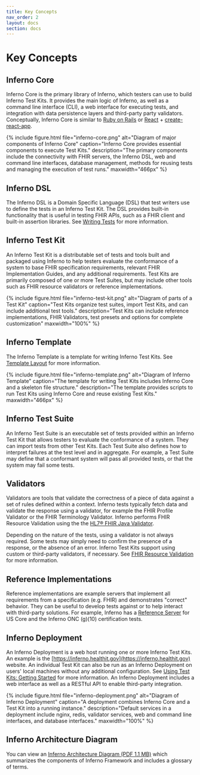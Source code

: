 ```yaml
---
title: Key Concepts
nav_order: 2
layout: docs
section: docs
---
```

# Key Concepts

## Inferno Core

Inferno Core is the primary library of Inferno, which testers can use to build Inferno Test
Kits. It provides the main logic of Inferno, as well as a command line interface (CLI), a web
interface for executing tests, and integration with data persistence layers and third-party
party validators. Conceptually, Inferno Core is similar to [Ruby on Rails](https://rubyonrails.org/) or
[React](https://react.dev/) + [create-react-app](https://create-react-app.dev/).

{% include figure.html 
    file="inferno-core.png"
    alt="Diagram of major components of Inferno Core"
    caption="Inferno Core provides essential components to execute Test Kits."
    description="The primary components include the connectivity with FHIR servers, the Inferno DSL, web and command line interfaces, database management, methods for reusing tests and managing the execution of test runs."
    maxwidth="466px"
%}


## Inferno DSL

The Inferno DSL is a Domain Specific Language (DSL) that test writers use to define the tests
in an Inferno Test Kit. The DSL provides built-in functionality that is
useful in testing FHIR APIs, such as a FHIR client and built-in assertion
libraries. See [Writing Tests](/docs/writing-tests/) for more information.

## Inferno Test Kit

An Inferno Test Kit is a distributable set of tests and tools built and packaged
using Inferno to help testers evaluate the conformance of a system to
base FHIR specification requirements, relevant FHIR Implementation
Guides, and any additional requirements. Test Kits are primarily composed of one
or more Test Suites, but may include other tools such as FHIR resource validators
or reference implementations.

{% include figure.html 
    file="inferno-test-kit.png"
    alt="Diagram of parts of a Test Kit"
    caption="Test Kits organize test suites, import Test Kits, and can include additional test tools."
    description="Test Kits can include reference implementations, FHIR Validators, test presets and options for complete customization"
    maxwidth="100%"
%}

## Inferno Template

The Inferno Template is a template for writing Inferno Test Kits. See [Template Layout](/docs/getting-started/repo-layout-and-organization) for more information.

{% include figure.html 
    file="inferno-template.png"
    alt="Diagram of Inferno Template"
    caption="The template for writing Test Kits includes Inferno Core and a skeleton file structure."
    description="The template provides scripts to run Test Kits using Inferno Core and reuse existing Test Kits."
    maxwidth="466px"
%}

   
## Inferno Test Suite

An Inferno Test Suite is an executable set of tests provided within an Inferno Test Kit that allows
testers to evaluate the conformance of a system. They can import tests from other Test Kits. 
Each Test Suite also defines how to interpret failures at the test level and in aggregate.
For example, a Test Suite may define that a conformant system will pass all provided
tests, or that the system may fail some tests. 

## Validators

Validators are tools that validate the correctness of a piece of data against a set of rules
defined within a context. Inferno tests typically fetch data and validate the
response using a validator, for example the FHIR Profile Validator or the FHIR Terminology
Validator. Inferno performs FHIR Resource Validation using the
the [HL7® FHIR Java Validator](https://github.com/hapifhir/org.hl7.fhir.core).

Depending on the nature of the tests, using a validator is not always required. Some tests
may simply need to confirm the presence of a response, or the absence of an error.
Inferno Test Kits support using custom or third-party validators, if necessary. See
[FHIR Resource Validation](/docs/writing-tests/fhir-validation.html) for more information.

## Reference Implementations

Reference implementations are example servers that implement all requirements from a
specification (e.g. FHIR) and demonstrates "correct" behavior. They can be useful to
develop tests against or to help interact with third-party solutions. For example, Inferno
has a [Reference Server](https://github.com/inferno-framework/inferno-reference-server)
for US Core and the Inferno ONC (g)(10) certification tests.

## Inferno Deployment

An Inferno Deployment is a web host running one or more Inferno Test Kits. An example is the 
[https://inferno.healthit.gov](https://inferno.healthit.gov) website.
An individual Test Kit can also be run as an Inferno Deployment on 
users' local machines without any additional
configuration. See
[Using Test Kits: Getting Started](/docs/getting-started-users.html)
for more information. An Inferno Deployment includes a web interface as well as
a RESTful API to enable third-party integration.

{% include figure.html 
    file="inferno-deployment.png"
    alt="Diagram of Inferno Deployment"
    caption="A deployment combines Inferno Core and a Test Kit into a running instance."
    description="Default services in a deployment include nginx, redis, validator services, web and command line interfaces, and database interfaces."
    maxwidth="100%"
%}


## Inferno Architecture Diagram

You can view an [Inferno Architecture Diagram (PDF 1.1 MB)](/download/Inferno_Architecture.pdf) which summarizes the components of Inferno Framework and includes a glossary of terms.
